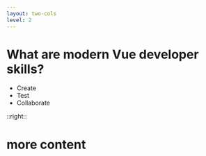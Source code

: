 ```yaml
---
layout: two-cols
level: 2
---
```


# What are modern Vue developer skills?

* Create
* Test
* Collaborate

::right::

# more content